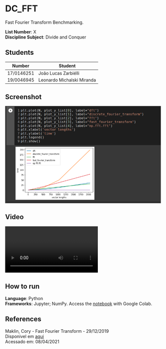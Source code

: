 # DC_FFT
Fast Fourier Transform Benchmarking.


**List Number**: X<br>
**Discipline Subject**: Divide and Conquer<br>

## Students
|Number | Student |
| -- | -- |
| 17/0146251  |  João Lucas Zarbiélli |
| 19/0046945  |  Leonardo Michalski Miranda |

## Screenshot
![Screenshot](assets/screenshot.png)

## Video 
![Screenshot](assets/video.mp4)

## How to run
**Language**: Python <br>
**Frameworks**: Jupyter; NumPy.
Access the [notebook](http://colab.research.google.com/github/projeto-de-algoritmos/DC_FFT/blob/main/fft.ipynb) with Google Colab.

## References

Maklin, Cory - Fast Fourier Transform - 29/12/2019 <br>
Disponivel em [aqui](https://towardsdatascience.com/fast-fourier-transform-937926e591cb) <br>
Acessado em: 08/04/2021 <br>
